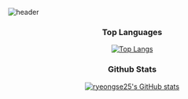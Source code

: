 ![header](https://capsule-render.vercel.app/api?type=rect&color=gradient&height=120&section=header&text=RYEONGSE'S%20GITHUB&fontSize=60)

<h3 align="center"> Top Languages </h3>
<div align="center">

[![Top Langs](https://github-readme-stats.vercel.app/api/top-langs/?username=ryeongse25&layout=compact)](https://github.com/anuraghazra/github-readme-stats)
</div>

<h3 align="center"> Github Stats </h3>
<div align="center">

[![ryeongse25's GitHub stats](https://github-readme-stats.vercel.app/api?username=ryeongse25&show_icons=true&theme=dark)](https://github.com/anuraghazra/github-readme-stats)
</div>

<!--
**ryeongse25/ryeongse25** is a ✨ _special_ ✨ repository because its `README.md` (this file) appears on your GitHub profile.

Here are some ideas to get you started:

- 🔭 I’m currently working on ...
- 🌱 I’m currently learning ...
- 👯 I’m looking to collaborate on ...
- 🤔 I’m looking for help with ...
- 💬 Ask me about ...
- 📫 How to reach me: ...
- 😄 Pronouns: ...
- ⚡ Fun fact: ...
-->
